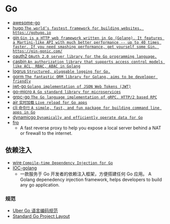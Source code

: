 # Go
 - [awesome-go](https://github.com/avelino/awesome-go)
 - [hugo `The world’s fastest framework for building websites. https://gohugo.io`](https://github.com/gohugoio/hugo)
 - [gin `Gin is a HTTP web framework written in Go (Golang). It features a Martini-like API with much better performance -- up to 40 times faster. If you need smashing performance, get yourself some Gin. https://gin-gonic.com/`](https://github.com/gin-gonic/gin)
 - [oauth2 `OAuth 2.0 server library for the Go programming language.`](https://github.com/go-oauth2/oauth2)
 - [casbin `An authorization library that supports access control models like ACL, RBAC, ABAC in Golang`](https://github.com/casbin/casbin)
 - [logrus `Structured, pluggable logging for Go.`](https://github.com/sirupsen/logrus)
 - [gorm `The fantastic ORM library for Golang, aims to be developer friendly`](https://github.com/go-gorm/gorm)
 - [jwt-go `Golang implementation of JSON Web Tokens (JWT)`](https://github.com/dgrijalva/jwt-go)
 - [go-micro `A Go standard library for microservices`](https://github.com/micro/go-micro)
 - [grpc-go `The Go language implementation of gRPC. HTTP/2 based RPC`](https://github.com/grpc/grpc-go)
 - [air `实时加载` `Live reload for Go apps`](https://github.com/cosmtrek/air)
 - [cli `命令行` `A simple, fast, and fun package for building command line apps in Go`](https://github.com/urfave/cli)
 - [dynamicgo `Dynamically and efficiently operate data for Go`](https://github.com/cloudwego/dynamicgo)
 - [frp](https://github.com/fatedier/frp)
    - A fast reverse proxy to help you expose a local server behind a NAT or firewall to the internet.

## 依赖注入
 - [wire `Compile-time Dependency Injection for Go`](https://github.com/google/wire)
 - [IOC-golang](https://github.com/alibaba/IOC-golang)
    - 一款服务于 Go 开发者的依赖注入框架，方便搭建任何 Go 应用。 A Golang depenedency injection framework, helps developers to build any go application.  
    
### 规范
 - [Uber Go 语言编码规范](https://github.com/xxjwxc/uber_go_guide_cn)
 - [Standard Go Project Layout](https://github.com/golang-standards/project-layout/blob/master/README_zh.md)
